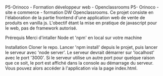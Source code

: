 P5-Orinoco - Formation développeur web - Openclassrooms
P5- Orinoco - site e commerce - formation DW Openclassrooms. Ce projet consiste en l'élaboration de la partie frontend d'une application web de vente de produits en vanilla js. L'obectif étant la mise en pratique de javascript pour le web, pas de framework autorisé.

Prérequis
Merci d'intaller Node et 'npm' en local sur votre machine

Installation
Cloner le repo. Lancer 'npm install' depuis le projet, puis lancer le serveur avec 'node server'. Le serveur devrait démarrer sur 'localhost' avec le port '3000'. Si le serveur utilise un autre port pour quelque raison que ce soit, le port est affiché dans la console au démarrage du serveur. Vous pouvez alors accéder à l'application via la page index.html.
